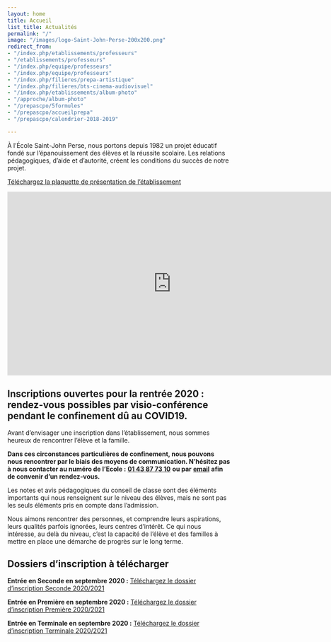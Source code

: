 ```yaml
---
layout: home
title: Accueil
list_title: Actualités
permalink: "/"
image: "/images/logo-Saint-John-Perse-200x200.png"
redirect_from:
- "/index.php/etablissements/professeurs"
- "/etablissements/professeurs"
- "/index.php/equipe/professeurs"
- "/index.php/equipe/professeurs"
- "/index.php/filieres/prepa-artistique"
- "/index.php/filieres/bts-cinema-audiovisuel"
- "/index.php/etablissements/album-photo"
- "/approche/album-photo"
- "/prepascpo/5formules"
- "/prepascpo/accueilprepa"
- "/prepascpo/calendrier-2018-2019"

---
```

À l’École Saint-John Perse, nous portons depuis 1982 un projet éducatif fondé sur l’épanouissement des élèves et la réussite scolaire. Les relations pédagogiques, d’aide et d’autorité, créent les conditions du succès de notre projet.

[Téléchargez la plaquette de présentation de l’établissement](https://ecoles-sjp.fr/uploads/Plaquette-Ecole-Saint-John-Perse-2019-2020.pdf)

<iframe width="740" height="416" src="https://www.youtube-nocookie.com/embed/X-2GmyRhfwo?controls=0" frameborder="0" allow="accelerometer; autoplay; encrypted-media; gyroscope; picture-in-picture" allowfullscreen></iframe>

## Inscriptions ouvertes pour la rentrée 2020 : rendez-vous possibles par visio-conférence pendant le confinement dû au COVID19.

Avant d’envisager une inscription dans l’établissement, nous sommes heureux de rencontrer l’élève et la famille.

**Dans ces circonstances particulières de confinement, nous pouvons nous rencontrer par le biais des moyens de communication. N’hésitez pas à nous contacter au numéro de l’Ecole :** [**01 43 87 73 10**](tel:+33143877310) **ou par** [**email**](mailto:sjp018@gmail.com) **afin de convenir d’un rendez-vous.**

Les notes et avis pédagogiques du conseil de classe sont des éléments importants qui nous renseignent sur le niveau des élèves, mais ne sont pas les seuls éléments pris en compte dans l’admission.

Nous aimons rencontrer des personnes, et comprendre leurs aspirations, leurs qualités parfois ignorées, leurs centres d’intérêt. Ce qui nous intéresse, au delà du niveau, c’est la capacité de l’élève et des familles à mettre en place une démarche de progrès sur le long terme.

## Dossiers d’inscription à télécharger

**Entrée en Seconde en septembre 2020 :** [Téléchargez le dossier d’inscription Seconde 2020/2021](https://ecoles-sjp.fr/images/Dossier%20d'inscription%20Seconde%202020-2021.pdf "Dossier d'inscription Seconde 2020-2021")

**Entrée en Première en septembre 2020 :** [Téléchargez le dossier d’inscription Première 2020/2021](https://ecoles-sjp.fr/images/Dossier%20d'inscription%20Premiere%202020-2021.pdf "Dossier d'inscription Premiere 2020-2021")

**Entrée en Terminale en septembre 2020 :** [Téléchargez le dossier d’inscription Terminale 2020/2021](https://ecoles-sjp.fr/images/Dossier%20d'inscription%20Terminale%202020-2021.pdf "Dossier d'inscription Terminale 2020-2021")